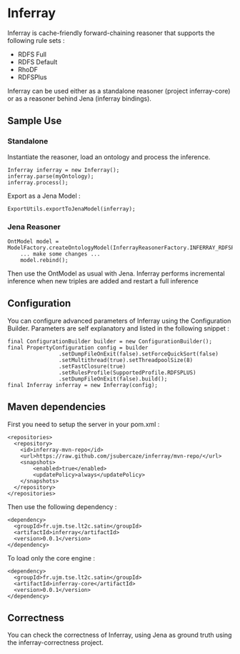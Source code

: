 Inferray
========

Inferray is cache-friendly forward-chaining reasoner that supports the following rule sets : 
* RDFS Full
* RDFS Default
* RhoDF
* RDFSPlus

Inferray can be used either as a standalone reasoner (project inferray-core) or as a reasoner behind Jena (inferray bindings).

## Sample Use

### Standalone

Instantiate the reasoner, load an ontology and process the inference.

    Inferray inferray = new Inferray();
    inferray.parse(myOntology);
    inferray.process();
    
Export as a Jena Model : 

    ExportUtils.exportToJenaModel(inferray);
    
### Jena Reasoner

    OntModel model = ModelFactory.createOntologyModel(InferrayReasonerFactory.INFERRAY_RDFSPLUS);
		... make some changes ...
		model.rebind();
				
Then use the OntModel as usual with Jena. Inferray performs incremental inference when new triples are added and restart
a full inference 

## Configuration

You can configure advanced parameters of Inferray using the Configuration Builder. Parameters are self explanatory and listed in the following snippet : 

    final ConfigurationBuilder builder = new ConfigurationBuilder();
    final PropertyConfiguration config = builder
					.setDumpFileOnExit(false).setForceQuickSort(false)
					.setMultithread(true).setThreadpoolSize(8)
					.setFastClosure(true)
					.setRulesProfile(SupportedProfile.RDFSPLUS)
					.setDumpFileOnExit(false).build();
    final Inferray inferray = new Inferray(config);

## Maven dependencies

First you need to setup the server in your pom.xml :


    <repositories>
      <repository>
        <id>inferray-mvn-repo</id>
        <url>https://raw.github.com/jsubercaze/inferray/mvn-repo/</url>
        <snapshots>
            <enabled>true</enabled>
            <updatePolicy>always</updatePolicy>
        </snapshots>
      </repository>
    </repositories>

Then use the following dependency :

    <dependency>
      <groupId>fr.ujm.tse.lt2c.satin</groupId>
      <artifactId>inferray</artifactId>
      <version>0.0.1</version>
    </dependency>

To load only the core engine :

    <dependency>
      <groupId>fr.ujm.tse.lt2c.satin</groupId>
      <artifactId>inferray-core</artifactId>
      <version>0.0.1</version>
    </dependency>
    
## Correctness

You can check the correctness of Inferray, using Jena as ground truth using the inferray-correctness project.
